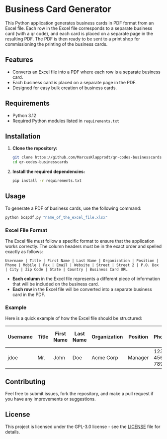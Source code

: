 # Business Card Generator

This Python application generates business cards in PDF format from an Excel file. Each row in the Excel file corresponds to a separate business card (with a qr code), and each card is placed on a separate page in the resulting PDF. The PDF is then ready to be sent to a print shop for commissioning the printing of the business cards.

## Features

- Converts an Excel file into a PDF where each row is a separate business card.
- Each business card is placed on a separate page in the PDF.
- Designed for easy bulk creation of business cards.

## Requirements

- Python 3.12
- Required Python modules listed in `requirements.txt`

## Installation

1. **Clone the repository:**

    ```bash
    git clone https://github.com/MarcusKlapprodt/qr-codes-businesscards.git
    cd qr-codes-businesscards
    ```

2. **Install the required dependencies:**

    ```bash
    pip install -r requirements.txt
    ```

## Usage

To generate a PDF of business cards, use the following command:

```bash
python bcspdf.py "name_of_the_excel_file.xlsx"
```

### Excel File Format

The Excel file must follow a specific format to ensure that the application works correctly. The column headers must be in the exact order and spelled exactly as follows:

```
Username | Title | First Name | Last Name | Organization | Position | Phone | Mobile | Fax | Email | Website | Street | Street 2 | P.O. Box | City | Zip Code | State | Country | Business Card URL
```

- **Each column** in the Excel file represents a different piece of information that will be included on the business card.
- **Each row** in the Excel file will be converted into a separate business card in the PDF.

### Example

Here is a quick example of how the Excel file should be structured:

| Username | Title | First Name | Last Name | Organization | Position | Phone | Mobile | Fax | Email | Website | Street | Street 2 | P.O. Box | City | Zip Code | State | Country | Business Card URL |
|----------|-------|------------|-----------|--------------|----------|-------|--------|-----|-------|---------|--------|----------|---------|------|----------|-------|---------|------------------|
| jdoe     | Mr.   | John       | Doe       | Acme Corp    | Manager  | 123-456-7890 | 098-765-4321 | 555-5555 | john.doe@example.com | www.example.com | 123 Elm St | Suite 100 |  | Springfield | 62701 | IL | USA |  |

## Contributing

Feel free to submit issues, fork the repository, and make a pull request if you have any improvements or suggestions.

## License

This project is licensed under the GPL-3.0 license - see the [LICENSE](https://github.com/MarcusKlapprodt/qr-codes-businesscards?tab=GPL-3.0-1-ov-file#readme) file for details.
